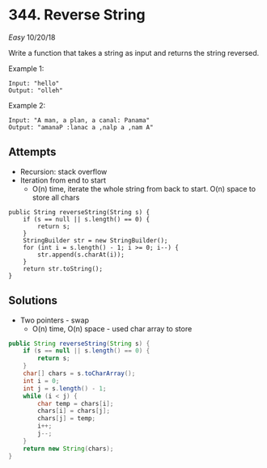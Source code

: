 # 344. Reverse String
*Easy*
10/20/18

Write a function that takes a string as input and returns the string reversed.

Example 1:
```
Input: "hello"
Output: "olleh"
```
Example 2:
```
Input: "A man, a plan, a canal: Panama"
Output: "amanaP :lanac a ,nalp a ,nam A"
```

## Attempts
* Recursion: stack overflow
* Iteration from end to start
  - O(n) time, iterate the whole string from back to start. O(n) space to store all chars
```
public String reverseString(String s) {
    if (s == null || s.length() == 0) {
        return s;
    }
    StringBuilder str = new StringBuilder();
    for (int i = s.length() - 1; i >= 0; i--) {
        str.append(s.charAt(i));
    }
    return str.toString();
}
```

## Solutions
* Two pointers - swap
  - O(n) time, O(n) space - used char array to store
```Java
public String reverseString(String s) {
    if (s == null || s.length() == 0) {
        return s;
    }
    char[] chars = s.toCharArray();
    int i = 0;
    int j = s.length() - 1;
    while (i < j) {
        char temp = chars[i];
        chars[i] = chars[j];
        chars[j] = temp;
        i++;
        j--;
    }
    return new String(chars);
}
```
